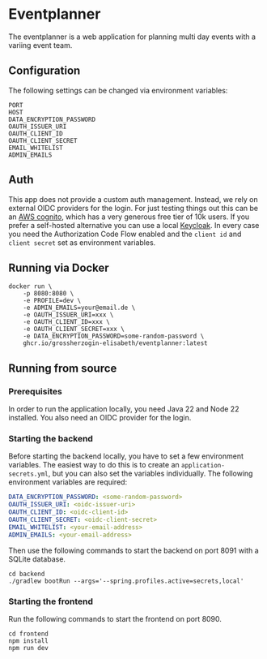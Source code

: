 # Eventplanner

The eventplanner is a web application for planning multi day events with a variing event team.


## Configuration

The following settings can be changed via environment variables:

```
PORT
HOST
DATA_ENCRYPTION_PASSWORD
OAUTH_ISSUER_URI
OAUTH_CLIENT_ID
OAUTH_CLIENT_SECRET
EMAIL_WHITELIST
ADMIN_EMAILS
```


## Auth

This app does not provide a custom auth management. Instead, we rely on external OIDC providers for the login. 
For just testing things out this can be an [AWS cognito](https://aws.amazon.com/de/cognito/), which has a very
generous free tier of 10k users. If you prefer a self-hosted alternative you can use a local
[Keycloak](https://www.keycloak.org/). In every case you need the Authorization Code Flow enabled and the 
`client id` and `client secret` set as environment variables. 


## Running via Docker

```
docker run \
    -p 8080:8080 \ 
    -e PROFILE=dev \
    -e ADMIN_EMAILS=your@email.de \
    -e OAUTH_ISSUER_URI=xxx \
    -e OAUTH_CLIENT_ID=xxx \
    -e OAUTH_CLIENT_SECRET=xxx \
    -e DATA_ENCRYPTION_PASSWORD=some-random-password \
    ghcr.io/grossherzogin-elisabeth/eventplanner:latest
```

## Running from source

### Prerequisites 

In order to run the application locally, you need Java 22 and Node 22 installed. You also need an OIDC provider
for the login.

### Starting the backend

Before starting the backend locally, you have to set a few environment variables. The easiest way to do this is 
to create an `application-secrets.yml`, but you can also set the variables individually. The following environment
variables are required:

```yaml
DATA_ENCRYPTION_PASSWORD: <some-random-password>
OAUTH_ISSUER_URI: <oidc-issuer-uri>
OAUTH_CLIENT_ID: <oidc-client-id>
OAUTH_CLIENT_SECRET: <oidc-client-secret>
EMAIL_WHITELIST: <your-email-address>
ADMIN_EMAILS: <your-email-address>
```

Then use the following commands to start the backend on port 8091 with a SQLite database.
```
cd backend
./gradlew bootRun --args='--spring.profiles.active=secrets,local'
```

### Starting the frontend

Run the following commands to start the frontend on port 8090.
```
cd frontend
npm install
npm run dev
```

